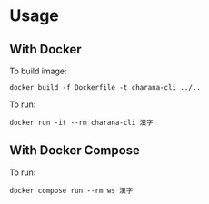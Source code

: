 
# Usage

## With Docker

To build image:

    docker build -f Dockerfile -t charana-cli ../..

To run:

    docker run -it --rm charana-cli 漢字

## With Docker Compose

To run:

    docker compose run --rm ws 漢字
